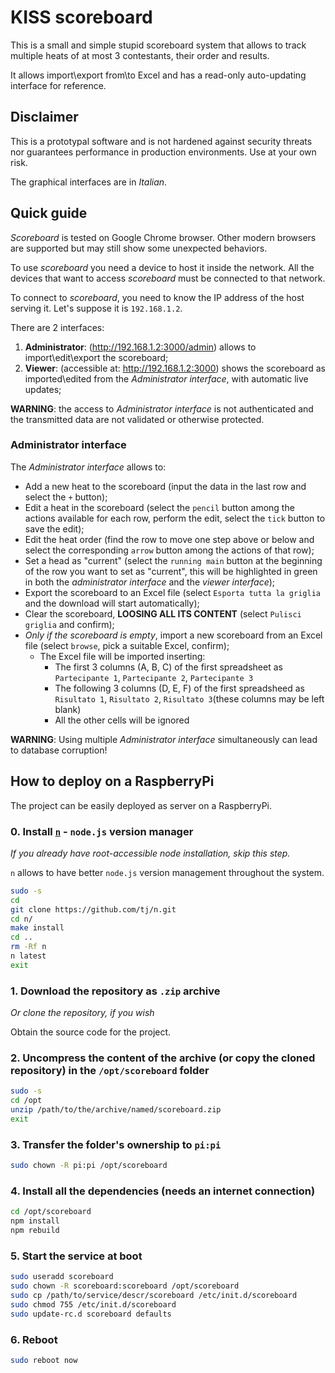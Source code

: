 # KISS scoreboard

This is a small and simple stupid scoreboard system that allows to track multiple heats of at most 3 contestants, their order and results.

It allows import\export from\to Excel and has a read-only auto-updating interface for reference.

## Disclaimer

This is a prototypal software and is not hardened against security threats nor guarantees performance in production environments. Use at your own risk.

The graphical interfaces are in *Italian*.

## Quick guide

*Scoreboard* is tested on Google Chrome browser.
Other modern browsers are supported but may still show some unexpected behaviors.

To use *scoreboard* you need a device to host it inside the network. All the devices that want to access *scoreboard* must be connected to that network.

To connect to *scoreboard*, you need to know the IP address of the host serving it. Let's suppose it is `192.168.1.2`.

There are 2 interfaces:

1. **Administrator**: (http://192.168.1.2:3000/admin) allows to import\edit\export the scoreboard;
2. **Viewer**: (accessible at: http://192.168.1.2:3000) shows the scoreboard as imported\edited from the *Administrator interface*, with automatic live updates;

**WARNING**: the access to *Administrator interface* is not authenticated and the transmitted data are not validated or otherwise protected.

### Administrator interface

The *Administrator interface* allows to:

- Add a new heat to the scoreboard (input the data in the last row and select the `+` button);
- Edit a heat in the scoreboard (select the `pencil` button among the actions available for each row, perform the edit, select the `tick` button to save the edit);
- Edit the heat order (find the row to move one step above or below and select the corresponding `arrow` button among the actions of that row);
- Set a head as "current" (select the `running main` button at the beginning of the row you want to set as "current", this will be highlighted in green in both the *administrator interface* and the *viewer interface*);
- Export the scoreboard to an Excel file (select `Esporta tutta la griglia` and the download will start automatically);
- Clear the scoreboard, **LOOSING ALL ITS CONTENT** (select `Pulisci griglia` and confirm);
- *Only if the scoreboard is empty*, import a new scoreboard from an Excel file (select `browse`, pick a suitable Excel, confirm);
  - The Excel file will be imported inserting:
    - The first 3 columns (A, B, C) of the first spreadsheet as `Partecipante 1`, `Partecipante 2`, `Partecipante 3`
    - The following 3 columns (D, E, F) of the first spreadsheed as `Risultato 1`, `Risultato 2`, `Risultato 3`(these columns may be left blank)
    - All the other cells will be ignored

**WARNING**: Using multiple *Administrator interface* simultaneously can lead to database corruption!

## How to deploy on a RaspberryPi

The project can be easily deployed as server on a RaspberryPi.

### 0. Install [`n`](https://github.com/tj/n) - `node.js` version manager

*If you already have root-accessible node installation, skip this step.*

`n` allows to have better `node.js` version management throughout the system.

```bash
sudo -s
cd
git clone https://github.com/tj/n.git
cd n/
make install
cd ..
rm -Rf n
n latest
exit
```

### 1. Download the repository as `.zip` archive

*Or clone the repository, if you wish*

Obtain the source code for the project.

### 2. Uncompress the content of the archive (or copy the cloned repository) in the `/opt/scoreboard` folder

```bash
sudo -s
cd /opt
unzip /path/to/the/archive/named/scoreboard.zip
exit
```

### 3. Transfer the folder's ownership to `pi:pi`

```bash
sudo chown -R pi:pi /opt/scoreboard
```

### 4. Install all the dependencies (needs an internet connection)

```bash
cd /opt/scoreboard
npm install
npm rebuild
```

### 5. Start the service at boot

```bash
sudo useradd scoreboard
sudo chown -R scoreboard:scoreboard /opt/scoreboard
sudo cp /path/to/service/descr/scoreboard /etc/init.d/scoreboard
sudo chmod 755 /etc/init.d/scoreboard
sudo update-rc.d scoreboard defaults
```

### 6. Reboot

```bash
sudo reboot now
```
